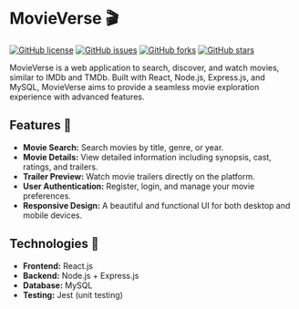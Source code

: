 # MovieVerse 🎬

[![GitHub license](https://img.shields.io/badge/license-MIT-blue.svg)](https://opensource.org/licenses/MIT)
[![GitHub issues](https://img.shields.io/github/issues/retrodf/MovieVerse.svg)](https://github.com/retrodf/MovieVerse/issues)
[![GitHub forks](https://img.shields.io/github/forks/retrodf/MovieVerse.svg?style=social)](https://github.com/retrodf/MovieVerse/network/members)
[![GitHub stars](https://img.shields.io/github/stars/retrodf/MovieVerse.svg?style=social)](https://github.com/retrodf/MovieVerse/stargazers)

MovieVerse is a web application to search, discover, and watch movies, similar to IMDb and TMDb. Built with React, Node.js, Express.js, and MySQL, MovieVerse aims to provide a seamless movie exploration experience with advanced features.

## Features 🚀

- **Movie Search:** Search movies by title, genre, or year.
- **Movie Details:** View detailed information including synopsis, cast, ratings, and trailers.
- **Trailer Preview:** Watch movie trailers directly on the platform.
- **User Authentication:** Register, login, and manage your movie preferences.
- **Responsive Design:** A beautiful and functional UI for both desktop and mobile devices.

## Technologies 🔧

- **Frontend:** React.js
- **Backend:** Node.js + Express.js
- **Database:** MySQL
- **Testing:** Jest (unit testing)

